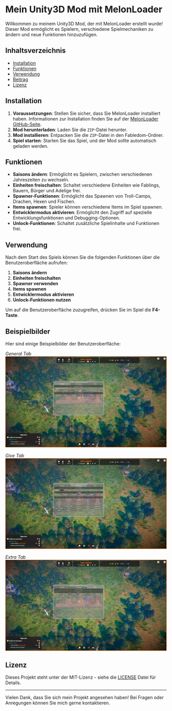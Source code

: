 # Mein Unity3D Mod mit MelonLoader

Willkommen zu meinem Unity3D Mod, der mit MelonLoader erstellt wurde! Dieser Mod ermöglicht es Spielern, verschiedene Spielmechaniken zu ändern und neue Funktionen hinzuzufügen.

## Inhaltsverzeichnis

- [Installation](#installation)
- [Funktionen](#funktionen)
- [Verwendung](#verwendung)
- [Beitrag](#beitrag)
- [Lizenz](#lizenz)

## Installation

1. **Voraussetzungen**: Stellen Sie sicher, dass Sie MelonLoader installiert haben. Informationen zur Installation finden Sie auf der [MelonLoader GitHub-Seite](https://github.com/LavaGang/MelonLoader).
2. **Mod herunterladen**: Laden Sie die `ZIP`-Datei herunter.
3. **Mod installieren**: Entpacken Sie die `ZIP`-Datei in den Fabledom-Ordner.
4. **Spiel starten**: Starten Sie das Spiel, und der Mod sollte automatisch geladen werden.

## Funktionen

- **Saisons ändern**: Ermöglicht es Spielern, zwischen verschiedenen Jahreszeiten zu wechseln.
- **Einheiten freischalten**: Schaltet verschiedene Einheiten wie Fablings, Bauern, Bürger und Adelige frei.
- **Spawner-Funktionen**: Ermöglicht das Spawnen von Troll-Camps, Drachen, Hexen und Fischen.
- **Items spawnen**: Spieler können verschiedene Items im Spiel spawnen.
- **Entwicklermodus aktivieren**: Ermöglicht den Zugriff auf spezielle Entwicklungsfunktionen und Debugging-Optionen.
- **Unlock-Funktionen**: Schaltet zusätzliche Spielinhalte und Funktionen frei.

## Verwendung

Nach dem Start des Spiels können Sie die folgenden Funktionen über die Benutzeroberfläche aufrufen:

1. **Saisons ändern**
2. **Einheiten freischalten**
3. **Spawner verwenden**
4. **Items spawnen**
5. **Entwicklermodus aktivieren**
6. **Unlock-Funktionen nutzen**

Um auf die Benutzeroberfläche zuzugreifen, drücken Sie im Spiel die **F4-Taste**.

## Beispielbilder

Hier sind einige Beispielbilder der Benutzeroberfläche:

*General Tab*
![Beispielbild 1](images/general_tab.jpg)

*Give Tab*
![Beispielbild 2](images/give_tab.jpg)

*Extra Tab*
![Beispielbild 3](images/extra_tab.jpg)


## Lizenz

Dieses Projekt steht unter der MIT-Lizenz - siehe die [LICENSE](LICENSE) Datei für Details.

---

Vielen Dank, dass Sie sich mein Projekt angesehen haben! Bei Fragen oder Anregungen können Sie mich gerne kontaktieren.
